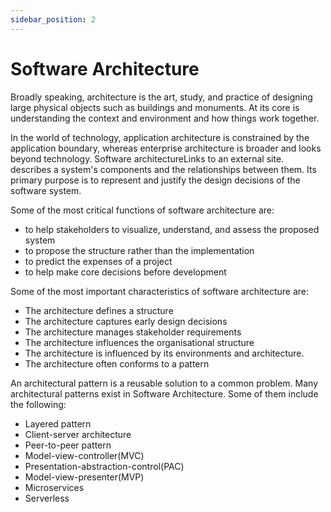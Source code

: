 ```yaml
---
sidebar_position: 2
---
```


# Software Architecture

Broadly speaking, architecture is the art, study, and practice of designing large physical objects such as buildings and monuments. At its core is understanding the context and environment and how things work together.

In the world of technology, application architecture is constrained by the application boundary, whereas enterprise architecture is broader and looks beyond technology. Software architectureLinks to an external site. describes a system's components and the relationships between them. Its primary purpose is to represent and justify the design decisions of the software system.

Some of the most critical functions of software architecture are:

- to help stakeholders to visualize, understand, and assess the proposed system
- to propose the structure rather than the implementation
- to predict the expenses of a project
- to help make core decisions before development

Some of the most important characteristics of software architecture are:

- The architecture defines a structure
- The architecture captures early design decisions
- The architecture manages stakeholder requirements
- The architecture influences the organisational structure
- The architecture is influenced by its environments and architecture.
- The architecture often conforms to a pattern

An architectural pattern is a reusable solution to a common problem. Many architectural patterns exist in Software Architecture. Some of them include the following:

- Layered pattern
- Client-server architecture
- Peer-to-peer pattern
- Model-view-controller(MVC)
- Presentation-abstraction-control(PAC)
- Model-view-presenter(MVP)
- Microservices
- Serverless